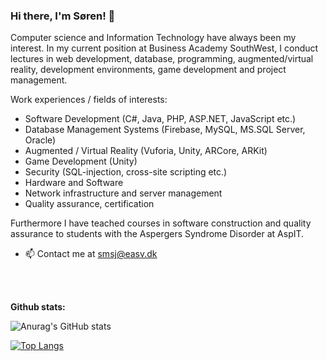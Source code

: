 ### Hi there, I'm Søren! 👋

Computer science and Information Technology have always been my interest. In my current position at Business Academy SouthWest, I conduct lectures in web development, database, programming, augmented/virtual reality, development environments, game development and project management. 

Work experiences / fields of interests:
- Software Development (C#, Java, PHP, ASP.NET, JavaScript etc.)
- Database Management Systems (Firebase, MySQL, MS.SQL Server, Oracle)
- Augmented / Virtual Reality (Vuforia, Unity, ARCore, ARKit)
- Game Development (Unity)
- Security (SQL-injection, cross-site scripting etc.)
- Hardware and Software
- Network infrastructure and server management
- Quality assurance, certification 

Furthermore I have teached courses in software construction and quality assurance to students with the Aspergers Syndrome Disorder at AspIT.

<ul>
  <li>
    📫 Contact me at <a href="mailto:smsj@easv.dk">smsj@easv.dk</a>
  </li>
 </ul>

 <br><br> 
    
<p><strong>Github stats:</strong></p>

![Anurag's GitHub stats](https://github-readme-stats.vercel.app/api?username=sspangsberg&count_private=true&theme=radical)

[![Top Langs](https://github-readme-stats.vercel.app/api/top-langs/?username=sspangsberg&theme=radical)](https://github.com/anuraghazra/github-readme-stats)
